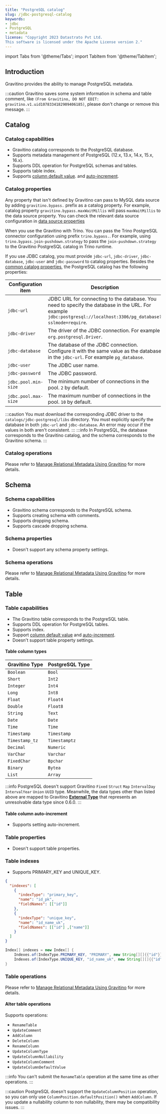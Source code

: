 ```yaml
---
title: "PostgreSQL catalog"
slug: /jdbc-postgresql-catalog
keywords:
- jdbc
- PostgreSQL
- metadata
license: "Copyright 2023 Datastrato Pvt Ltd.
This software is licensed under the Apache License version 2."
---
```


import Tabs from '@theme/Tabs';
import TabItem from '@theme/TabItem';

## Introduction

Gravitino provides the ability to manage PostgreSQL metadata.

:::caution
Gravitino saves some system information in schema and table comment, like `(From Gravitino, DO NOT EDIT: gravitino.v1.uid1078334182909406185)`, please don't change or remove this message.
:::

## Catalog

### Catalog capabilities

- Gravitino catalog corresponds to the PostgreSQL database.
- Supports metadata management of PostgreSQL (12.x, 13.x, 14.x, 15.x, 16.x).
- Supports DDL operation for PostgreSQL schemas and tables.
- Supports table index.
- Supports [column default value](./manage-relational-metadata-using-gravitino.md#table-column-default-value). and [auto-increment](./manage-relational-metadata-using-gravitino.md#table-column-auto-increment).

### Catalog properties

Any property that isn't defined by Gravitino can pass to MySQL data source by adding `gravitino.bypass.` prefix as a catalog property. For example, catalog property `gravitino.bypass.maxWaitMillis` will pass `maxWaitMillis` to the data source property.
You can check the relevant data source configuration in [data source properties](https://commons.apache.org/proper/commons-dbcp/configuration.html)

When you use the Gravitino with Trino. You can pass the Trino PostgreSQL connector configuration using prefix `trino.bypass.`. For example, using `trino.bypass.join-pushdown.strategy` to pass the `join-pushdown.strategy` to the Gravitino PostgreSQL catalog in Trino runtime.

If you use JDBC catalog, you must provide `jdbc-url`, `jdbc-driver`, `jdbc-database`, `jdbc-user` and `jdbc-password` to catalog properties.
Besides the [common catalog properties](./gravitino-server-config.md#gravitino-catalog-properties-configuration), the PostgreSQL catalog has the following properties:

| Configuration item   | Description                                                                                                                                                        | Default value | Required | Since Version |
|----------------------|--------------------------------------------------------------------------------------------------------------------------------------------------------------------|---------------|----------|---------------|
| `jdbc-url`           | JDBC URL for connecting to the database. You need to specify the database in the URL. For example `jdbc:postgresql://localhost:3306/pg_database?sslmode=require`.  | (none)        | Yes      | 0.3.0         |
| `jdbc-driver`        | The driver of the JDBC connection. For example `org.postgresql.Driver`.                                                                                            | (none)        | Yes      | 0.3.0         |
| `jdbc-database`      | The database of the JDBC connection. Configure it with the same value as the database in the `jdbc-url`. For example `pg_database`.                                | (none)        | Yes      | 0.3.0         |
| `jdbc-user`          | The JDBC user name.                                                                                                                                                | (none)        | Yes      | 0.3.0         |
| `jdbc-password`      | The JDBC password.                                                                                                                                                 | (none)        | Yes      | 0.3.0         |
| `jdbc.pool.min-size` | The minimum number of connections in the pool. `2` by default.                                                                                                     | `2`           | No       | 0.3.0         |
| `jdbc.pool.max-size` | The maximum number of connections in the pool. `10` by default.                                                                                                    | `10`          | No       | 0.3.0         |

:::caution
You must download the corresponding JDBC driver to the `catalogs/jdbc-postgresql/libs` directory.
You must explicitly specify the database in both `jdbc-url` and `jdbc-database`. An error may occur if the values in both aren't consistent.
:::
:::info
In PostgreSQL, the database corresponds to the Gravitino catalog, and the schema corresponds to the Gravitino schema.
:::

### Catalog operations

Please refer to [Manage Relational Metadata Using Gravitino](./manage-relational-metadata-using-gravitino.md#catalog-operations) for more details.

## Schema

### Schema capabilities

- Gravitino schema corresponds to the PostgreSQL schema.
- Supports creating schema with comments.
- Supports dropping schema.
- Supports cascade dropping schema.

### Schema properties

- Doesn't support any schema property settings.

### Schema operations

Please refer to [Manage Relational Metadata Using Gravitino](./manage-relational-metadata-using-gravitino.md#schema-operations) for more details.

## Table

### Table capabilities

- The Gravitino table corresponds to the PostgreSQL table.
- Supports DDL operation for PostgreSQL tables.
- Supports index.
- Support [column default value](./manage-relational-metadata-using-gravitino.md#table-column-default-value) and [auto-increment](./manage-relational-metadata-using-gravitino.md#table-column-auto-increment).
- Doesn't support table property settings.

#### Table column types

| Gravitino Type | PostgreSQL Type |
|----------------|-----------------|
| `Boolean`      | `Bool`          |
| `Short`        | `Int2`          |
| `Integer`      | `Int4`          |
| `Long`         | `Int8`          |
| `Float`        | `Float4`        |
| `Double`       | `Float8`        |
| `String`       | `Text`          |
| `Date`         | `Date`          |
| `Time`         | `Time`          |
| `Timestamp`    | `Timestamp`     |
| `Timestamp_tz` | `Timestamptz`   |
| `Decimal`      | `Numeric`       |
| `VarChar`      | `Varchar`       |
| `FixedChar`    | `Bpchar`        |
| `Binary`       | `Bytea`         |
| `List`         | `Array`         |

:::info
PostgreSQL doesn't support Gravitino `Fixed` `Struct` `Map` `IntervalDay` `IntervalYear` `Union` `UUID` type.
Meanwhile, the data types other than listed above are mapped to Gravitino **[External Type](./manage-relational-metadata-using-gravitino.md#external-type)** that represents an unresolvable data type since 0.6.0.
:::

#### Table column auto-increment

- Supports setting auto-increment.

### Table properties

- Doesn't support table properties.

### Table indexes

- Supports PRIMARY_KEY and UNIQUE_KEY.

<Tabs groupId='language' queryString>
<TabItem value="json" label="Json">

```json
{
  "indexes": [
    {
      "indexType": "primary_key",
      "name": "id_pk",
      "fieldNames": [["id"]]
    },
    {
      "indexType": "unique_key",
      "name": "id_name_uk",
      "fieldNames": [["id"] ,["name"]]
    }
  ]
}
```

</TabItem>
<TabItem value="java" label="Java">

```java
Index[] indexes = new Index[] {
    Indexes.of(IndexType.PRIMARY_KEY, "PRIMARY", new String[][]{{"id"}}),
    Indexes.of(IndexType.UNIQUE_KEY, "id_name_uk", new String[][]{{"id"} , {"name"}}),
}
```

</TabItem>
</Tabs>

### Table operations

Please refer to [Manage Relational Metadata Using Gravitino](./manage-relational-metadata-using-gravitino.md#table-operations) for more details.

#### Alter table operations

Supports operations:

- `RenameTable`
- `UpdateComment`
- `AddColumn`
- `DeleteColumn`
- `RenameColumn`
- `UpdateColumnType`
- `UpdateColumnNullability`
- `UpdateColumnComment`
- `UpdateColumnDefaultValue`

:::info
You can't submit the `RenameTable` operation at the same time as other operations.
:::

:::caution
PostgreSQL doesn't support the `UpdateColumnPosition` operation, so you can only use `ColumnPosition.defaultPosition()` when `AddColumn`.
If you update a nullability column to non nullability, there may be compatibility issues.
:::
